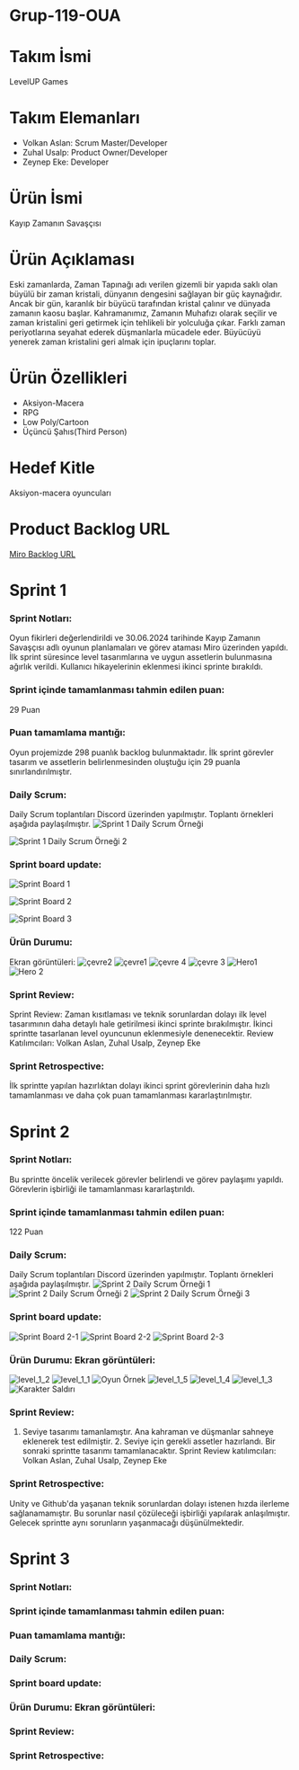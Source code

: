 # Grup-119-OUA
# Takım İsmi <br/>
LevelUP Games
# Takım Elemanları
+ Volkan Aslan: Scrum Master/Developer
+ Zuhal Usalp: Product Owner/Developer
+ Zeynep Eke: Developer

# Ürün İsmi <br/>
Kayıp Zamanın Savaşçısı
# Ürün Açıklaması 
Eski zamanlarda, Zaman Tapınağı adı verilen gizemli bir yapıda saklı olan büyülü bir zaman kristali, dünyanın dengesini sağlayan bir güç kaynağıdır. Ancak bir gün, karanlık bir büyücü tarafından kristal çalınır ve dünyada zamanın kaosu başlar. Kahramanımız, Zamanın Muhafızı olarak seçilir ve zaman kristalini geri getirmek için tehlikeli bir yolculuğa çıkar. Farklı zaman periyotlarına seyahat ederek düşmanlarla mücadele eder. Büyücüyü yenerek zaman kristalini geri almak için ipuçlarını toplar.

# Ürün Özellikleri
+ Aksiyon-Macera
+ RPG
+ Low Poly/Cartoon
+ Üçüncü Şahıs(Third Person)

# Hedef Kitle
Aksiyon-macera oyuncuları

# Product Backlog URL
[Miro Backlog URL](https://miro.com/app/board/uXjVK3c14ag=/?share_link_id=744748613252)

# Sprint 1
### Sprint Notları: 
Oyun fikirleri değerlendirildi ve 30.06.2024 tarihinde Kayıp Zamanın Savaşçısı adlı oyunun planlamaları ve görev ataması Miro üzerinden yapıldı. İlk sprint süresince level tasarımlarına ve uygun assetlerin bulunmasına ağırlık verildi. Kullanıcı hikayelerinin eklenmesi ikinci sprinte bırakıldı.
### Sprint içinde tamamlanması tahmin edilen puan: 
29 Puan
### Puan tamamlama mantığı: 
Oyun projemizde 298 puanlık backlog bulunmaktadır. İlk sprint görevler tasarım ve assetlerin belirlenmesinden oluştuğu için 29 puanla sınırlandırılmıştır.
### Daily Scrum: 
Daily Scrum toplantıları Discord üzerinden yapılmıştır. Toplantı örnekleri aşağıda paylaşılmıştır.
![Sprint 1 Daily Scrum Örneği](https://github.com/zeynepeke/Grup-119-OUA/assets/171696673/dd196d69-467d-4c54-8853-869a87eeba82)

![Sprint 1 Daily Scrum Örneği 2](https://github.com/zeynepeke/Grup-119-OUA/assets/171696673/ca4de769-d7bc-492e-9718-65db862037e6)

### Sprint board update: 
![Sprint Board 1](https://github.com/zeynepeke/Grup-119-OUA/assets/171696673/820341ca-e732-4d7c-944a-194c9c863223)

![Sprint Board 2](https://github.com/zeynepeke/Grup-119-OUA/assets/171696673/805e3477-5a73-45e5-bcf2-87102cd024eb)

![Sprint Board 3](https://github.com/zeynepeke/Grup-119-OUA/assets/171696673/2ac8f447-3c71-48b8-80b6-f0437f26b3f6)


### Ürün Durumu: 
Ekran görüntüleri:
![çevre2](https://github.com/zeynepeke/Grup-119-OUA/assets/171696673/63ceaaff-509e-411f-b4ce-d47b31082160)
![çevre1](https://github.com/zeynepeke/Grup-119-OUA/assets/171696673/f8b3a97d-6efd-4bc6-9d08-efb4acae08ff)
![çevre 4](https://github.com/zeynepeke/Grup-119-OUA/assets/171696673/45af0d4b-14f5-4591-989d-fdaffcdaeca1)
![çevre 3](https://github.com/zeynepeke/Grup-119-OUA/assets/171696673/4d041afe-b1e8-4910-888a-9aa6ab436393)
![Hero1](https://github.com/zeynepeke/Grup-119-OUA/assets/171696673/080725b1-17e5-4064-8e4d-b19544670c8d)
![Hero 2](https://github.com/zeynepeke/Grup-119-OUA/assets/171696673/767c95be-0332-4a56-a142-2ea955815347)


### Sprint Review:
Sprint Review: Zaman kısıtlaması ve teknik sorunlardan dolayı ilk level tasarımının daha detaylı hale getirilmesi ikinci sprinte bırakılmıştır. İkinci sprintte tasarlanan level oyuncunun eklenmesiyle denenecektir. 
Review Katılımcıları: Volkan Aslan, Zuhal Usalp, Zeynep Eke

### Sprint Retrospective: 
İlk sprintte yapılan hazırlıktan dolayı ikinci sprint görevlerinin daha hızlı tamamlanması ve daha çok puan tamamlanması kararlaştırılmıştır.

# Sprint 2
### Sprint Notları:
Bu sprintte öncelik verilecek görevler belirlendi ve görev paylaşımı yapıldı. Görevlerin işbirliği ile tamamlanması kararlaştırıldı.
### Sprint içinde tamamlanması tahmin edilen puan: 
122 Puan
### Daily Scrum: 
Daily Scrum toplantıları Discord üzerinden yapılmıştır. Toplantı örnekleri aşağıda paylaşılmıştır.
![Sprint 2 Daily Scrum Örneği 1](https://github.com/user-attachments/assets/650a90e1-ab8b-4572-b577-5770ddb7d2cf)
![Sprint 2 Daily Scrum Örneği 2](https://github.com/user-attachments/assets/c76d1fe2-6f94-48dd-bf3b-7d566b8e0c4d)
![Sprint 2 Daily Scrum Örneği 3](https://github.com/user-attachments/assets/bf6b4016-5c91-4bb9-9110-6d5c522d2c56)

### Sprint board update: 
![Sprint Board 2-1](https://github.com/user-attachments/assets/4801bb58-d605-466b-a0a7-ae32948a6337)
![Sprint Board 2-2](https://github.com/user-attachments/assets/05e56319-c13c-4542-a4ae-9586aedb98ef)
![Sprint Board 2-3](https://github.com/user-attachments/assets/61f6fa2c-516f-44c4-b501-88a7ff447b21)

### Ürün Durumu: Ekran görüntüleri:
![level_1_2](https://github.com/user-attachments/assets/77140f09-e07a-40ed-963c-e0dfcad227b5)
![level_1_1](https://github.com/user-attachments/assets/0a7de450-6441-442d-8234-f5cb68fb5b15)
![Oyun Örnek](https://github.com/user-attachments/assets/b3b31b9f-d3c2-456e-8a13-d0b735cb9f12)
![level_1_5](https://github.com/user-attachments/assets/fc82b22f-4753-48a3-9e1b-83b401628763)
![level_1_4](https://github.com/user-attachments/assets/e9825450-838f-45cb-9fdc-c8fed40b52bd)
![level_1_3](https://github.com/user-attachments/assets/2fc7965b-3a5f-4c17-a56a-0c946c7e550a)
![Karakter Saldırı](https://github.com/user-attachments/assets/83f3cab9-04e7-4c49-9651-aaf8bde1a49e)

### Sprint Review:
1. Seviye tasarımı tamanlamıştır. Ana kahraman ve düşmanlar sahneye eklenerek test edilmiştir. 2. Seviye için gerekli assetler hazırlandı. Bir sonraki sprintte tasarımı tamamlanacaktır. Sprint Review katılımcıları: Volkan Aslan, Zuhal Usalp, Zeynep Eke

### Sprint Retrospective:
Unity ve Github'da yaşanan teknik sorunlardan dolayı istenen hızda ilerleme sağlanamamıştır. Bu sorunlar nasıl çözüleceği işbirliği yapılarak anlaşılmıştır. Gelecek sprintte aynı sorunların yaşanmacağı düşünülmektedir. 

# Sprint 3
### Sprint Notları:
### Sprint içinde tamamlanması tahmin edilen puan: 
### Puan tamamlama mantığı:
### Daily Scrum: 
### Sprint board update: 
### Ürün Durumu: Ekran görüntüleri:
### Sprint Review:
### Sprint Retrospective:


